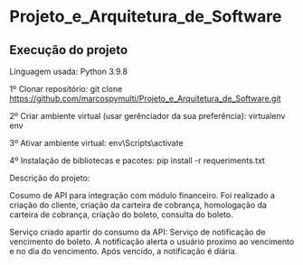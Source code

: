 # Projeto_e_Arquitetura_de_Software

## Execução do projeto

Linguagem usada: Python 3.9.8 

1º Clonar repositório: git clone https://github.com/marcospymulti/Projeto_e_Arquitetura_de_Software.git

2º Criar ambiente virtual (usar gerênciador da sua preferência): virtualenv env

3º Ativar ambiente virtual: env\Scripts\activate

4º Instalação de bibliotecas e pacotes: pip install -r requeriments.txt


Descrição do projeto:

Cosumo de API para integração com módulo financeiro. Foi realizado a criação do cliente, criação da carteira de cobrança, homologação da carteira de cobrança, criação do boleto, consulta do boleto.

Serviço criado apartir do consumo da API: Serviço de notificação de vencimento do boleto. A notificação alerta o usuário proximo ao vencimento e no dia do vencimento. Após vencido, a notificação é diária.